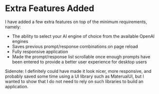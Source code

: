 # Extra Features Added

I have added a few extra features on top of the minimum requirements, namely:

* The ability to select your AI engine of choice from the available OpenAI engines
* Saves previous prompt/response combinations on page reload
* Fully responsive application
* Made the prompt/response list scrollable once enough prompts have been entered to provide a better user experience for desktop users

Sidenote: I definitely could have made it look nicer, more responsive, and probably saved some time using a UI library such as MaterualUI, but I wanted to show that I do not need to rely on such libraries to build an application.
